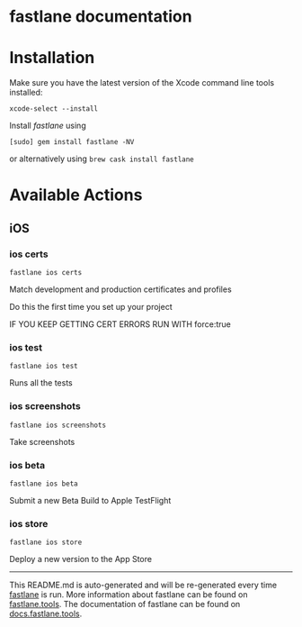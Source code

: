 fastlane documentation
================
# Installation

Make sure you have the latest version of the Xcode command line tools installed:

```
xcode-select --install
```

Install _fastlane_ using
```
[sudo] gem install fastlane -NV
```
or alternatively using `brew cask install fastlane`

# Available Actions
## iOS
### ios certs
```
fastlane ios certs
```
Match development and production certificates and profiles

Do this the first time you set up your project

IF YOU KEEP GETTING CERT ERRORS RUN WITH force:true
### ios test
```
fastlane ios test
```
Runs all the tests
### ios screenshots
```
fastlane ios screenshots
```
Take screenshots
### ios beta
```
fastlane ios beta
```
Submit a new Beta Build to Apple TestFlight
### ios store
```
fastlane ios store
```
Deploy a new version to the App Store

----

This README.md is auto-generated and will be re-generated every time [fastlane](https://fastlane.tools) is run.
More information about fastlane can be found on [fastlane.tools](https://fastlane.tools).
The documentation of fastlane can be found on [docs.fastlane.tools](https://docs.fastlane.tools).
